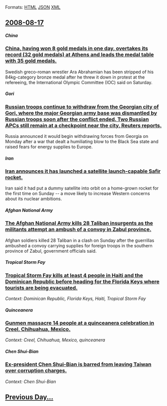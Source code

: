 
Formats: [HTML](2008/08/17/index.html)  [JSON](2008/08/17/index.json)  [XML](2008/08/17/index.xml)  

## [2008-08-17](/news/2008/08/17/index.md)

##### China
### [ China, having won 8 gold medals in one day, overtakes its record (32 gold medals) at Athens and leads the medal table with 35 gold medals. ](/news/2008/08/17/china-having-won-8-gold-medals-in-one-day-overtakes-its-record-32-gold-medals-at-athens-and-leads-the-medal-table-with-35-gold-medals.md)
Swedish greco-roman wrestler Ara Abrahamian has been stripped of his 84kg-category bronze medal after he threw it down in protest at the refereeing, the International Olympic Committee (IOC) said on Saturday.

##### Gori
### [ Russian troops continue to withdraw from the Georgian city of Gori, where the major Georgian army base was dismantled by Russian troops soon after the conflict ended. Two Russian APCs still remain at a checkpoint near the city, Reuters reports. ](/news/2008/08/17/russian-troops-continue-to-withdraw-from-the-georgian-city-of-gori-where-the-major-georgian-army-base-was-dismantled-by-russian-troops-soo.md)
Russia announced it would begin withdrawing forces from Georgia on Monday after a war that dealt a humiliating blow to the Black Sea state and raised fears for energy supplies to Europe.

##### Iran
### [ Iran announces it has launched a satellite launch-capable Safir rocket. ](/news/2008/08/17/iran-announces-it-has-launched-a-satellite-launch-capable-safir-rocket.md)
Iran said it had put a dummy satellite into orbit on a home-grown rocket for the first time on Sunday -- a move likely to increase Western concerns about its nuclear ambitions.

##### Afghan National Army
### [ The Afghan National Army kills 28 Taliban insurgents as the militants attempt an ambush of a convoy in Zabul province. ](/news/2008/08/17/the-afghan-national-army-kills-28-taliban-insurgents-as-the-militants-attempt-an-ambush-of-a-convoy-in-zabul-province.md)
Afghan soldiers killed 28 Taliban in a clash on Sunday after the guerrillas ambushed a convoy carrying supplies for foreign troops in the southern province of Zabul, government officials said.

##### Tropical Storm Fay
### [ Tropical Storm Fay kills at least 4 people in Haiti and the Dominican Republic before heading for the Florida Keys where tourists are being evacuated. ](/news/2008/08/17/tropical-storm-fay-kills-at-least-4-people-in-haiti-and-the-dominican-republic-before-heading-for-the-florida-keys-where-tourists-are-being.md)
_Context: Dominican Republic, Florida Keys, Haiti, Tropical Storm Fay_

##### Quinceanera
### [ Gunmen massacre 14 people at a quinceanera celebration in Creel, Chihuahua, Mexico. ](/news/2008/08/17/gunmen-massacre-14-people-at-a-quinceaa-era-celebration-in-creel-chihuahua-mexico.md)
_Context: Creel, Chihuahua, Mexico, quinceanera_

##### Chen Shui-Bian
### [ Ex-president Chen Shui-Bian is barred from leaving Taiwan over corruption charges. ](/news/2008/08/17/ex-president-chen-shui-bian-is-barred-from-leaving-taiwan-over-corruption-charges.md)
_Context: Chen Shui-Bian_

## [Previous Day...](/news/2008/08/16/index.md)

